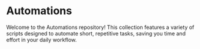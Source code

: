# Automations
Welcome to the Automations repository! This collection features a variety of scripts designed to automate short, repetitive tasks, saving you time and effort in your daily workflow.

